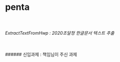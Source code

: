 # penta
<br>

###### ExtractTextFromHwp : 2020조달청 한글문서 텍스트 추출  
<br>
######  신입과제 : 책임님이 주신 과제 
<br>
